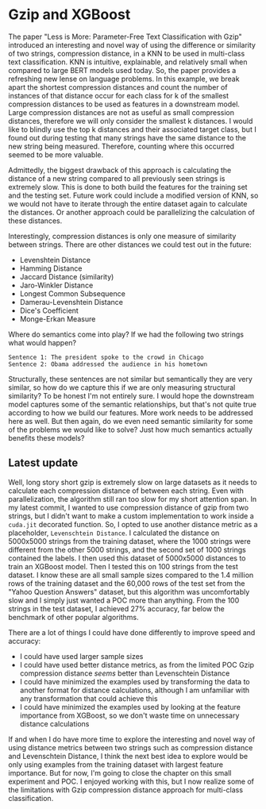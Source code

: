 # Gzip and XGBoost

The paper "Less is More: Parameter-Free Text Classification with Gzip" introduced an interesting and novel way of using the difference or similarity of two strings, compression distance, in a KNN to be used in multi-class text classification. KNN is intuitive, explainable, and relatively small when compared to large BERT models used today. So, the paper provides a refreshing new lense on language problems. In this example, we break apart the shortest compression distances and count the number of instances of that distance occur for each class for k of the smallest compression distances to be used as features in a downstream model. Large compression distances are not as useful as small compression distances, therefore we will only consider the smallest k distances. I would like to blindly use the top k distances and their associated target class, but I found out during testing that many strings have the same distance to the new string being measured. Therefore, counting where this occurred seemed to be more valuable.

Admittedly, the biggest drawback of this approach is calculating the distance of a new string compared to all previously seen strings is extremely slow. This is done to both build the features for the training set and the testing set. Future work could include a modified version of KNN, so we would not have to iterate through the entire dataset again to calculate the distances. Or another approach could be parallelizing the calculation of these distances.

Interestingly, compression distances is only one measure of similarity between strings. There are other distances we could test out in the future:
- Levenshtein Distance
- Hamming Distance
- Jaccard Distance (similarity)
- Jaro-Winkler Distance
- Longest Common Subsequence
- Damerau-Levenshtein Distance
- Dice's Coefficient
- Monge-Erkan Measure

Where do semantics come into play? If we had the following two strings what would happen?
```
Sentence 1: The president spoke to the crowd in Chicago
Sentence 2: Obama addressed the audience in his hometown
```
Structurally, these sentences are not similar but semantically they are very similar, so how do we capture this if we are only measuring structural similarity? To be honest I'm not entirely sure. I would hope the downstream model captures some of the semantic relationships, but that's not quite true according to how we build our features. More work needs to be addressed here as well. But then again, do we even need semantic similarity for some of the problems we would like to solve? Just how much semantics actually benefits these models?

## Latest update

Well, long story short gzip is extremely slow on large datasets as it needs to calculate each compression distance of between each string. Even with parallelization, the algorithm still ran too slow for my short attention span. In my latest commit, I wanted to use compression distance of gzip from two strings, but I didn't want to make a custom implementation to work inside a `cuda.jit` decorated function. So, I opted to use another distance metric as a placeholder, `Levenschtein Distance`. I calculated the distance on 5000x5000 strings from the training dataset, where the 1000 strings were different from the other 5000 strings, and the second set of 1000 strings contained the labels. I then used this dataset of 5000x5000 distances to train an XGBoost model. Then I tested this on 100 strings from the test dataset. I know these are all small sample sizes compared to the 1.4 million rows of the training dataset and the 60,000 rows of the test set from the "Yahoo Question Answers" dataset, but this algorithm was uncomfortably slow and I simply just wanted a POC more than anything. From the 100 strings in the test dataset, I achieved 27% accuracy, far below the benchmark of other popular algorithms.

There are a lot of things I could have done differently to improve speed and accuracy:
- I could have used larger sample sizes
- I could have used better distance metrics, as from the limited POC Gzip compression distance *seems* better than Levenschtein Distance
- I could have minimized the examples used by transforming the data to another format for distance calculations, although I am unfamiliar with any transformation that could achieve this
- I could have minimized the examples used by looking at the feature importance from XGBoost, so we don't waste time on unnecessary distance calculations

If and when I do have more time to explore the interesting and novel way of using distance metrics between two strings such as compression distance and Levenschtein Distance, I think the next best idea to explore would be only using examples from the training dataset with largest feature importance. But for now, I'm going to close the chapter on this small experiment and POC. I enjoyed working with this, but I now realize some of the limitations with Gzip compression distance approach for multi-class classification.